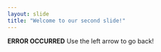 ```yaml
---
layout: slide
title: "Welcome to our second slide!"
---
```

**ERROR OCCURRED**
Use the left arrow to go back!
